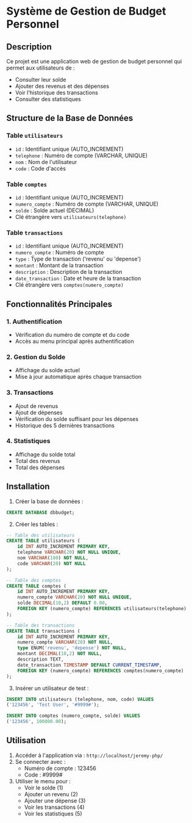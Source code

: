 # Système de Gestion de Budget Personnel

## Description
Ce projet est une application web de gestion de budget personnel qui permet aux utilisateurs de :
- Consulter leur solde
- Ajouter des revenus et des dépenses
- Voir l'historique des transactions
- Consulter des statistiques

## Structure de la Base de Données

### Table `utilisateurs`
- `id` : Identifiant unique (AUTO_INCREMENT)
- `telephone` : Numéro de compte (VARCHAR, UNIQUE)
- `nom` : Nom de l'utilisateur
- `code` : Code d'accès

### Table `comptes`
- `id` : Identifiant unique (AUTO_INCREMENT)
- `numero_compte` : Numéro de compte (VARCHAR, UNIQUE)
- `solde` : Solde actuel (DECIMAL)
- Clé étrangère vers `utilisateurs(telephone)`

### Table `transactions`
- `id` : Identifiant unique (AUTO_INCREMENT)
- `numero_compte` : Numéro de compte
- `type` : Type de transaction ('revenu' ou 'depense')
- `montant` : Montant de la transaction
- `description` : Description de la transaction
- `date_transaction` : Date et heure de la transaction
- Clé étrangère vers `comptes(numero_compte)`

## Fonctionnalités Principales

### 1. Authentification
- Vérification du numéro de compte et du code
- Accès au menu principal après authentification

### 2. Gestion du Solde
- Affichage du solde actuel
- Mise à jour automatique après chaque transaction

### 3. Transactions
- Ajout de revenus
- Ajout de dépenses
- Vérification du solde suffisant pour les dépenses
- Historique des 5 dernières transactions

### 4. Statistiques
- Affichage du solde total
- Total des revenus
- Total des dépenses

## Installation

1. Créer la base de données :
```sql
CREATE DATABASE dbbudget;
```

2. Créer les tables :
```sql
-- Table des utilisateurs
CREATE TABLE utilisateurs (
    id INT AUTO_INCREMENT PRIMARY KEY,
    telephone VARCHAR(20) NOT NULL UNIQUE,
    nom VARCHAR(100) NOT NULL,
    code VARCHAR(20) NOT NULL
);

-- Table des comptes
CREATE TABLE comptes (
    id INT AUTO_INCREMENT PRIMARY KEY,
    numero_compte VARCHAR(20) NOT NULL UNIQUE,
    solde DECIMAL(10,2) DEFAULT 0.00,
    FOREIGN KEY (numero_compte) REFERENCES utilisateurs(telephone)
);

-- Table des transactions
CREATE TABLE transactions (
    id INT AUTO_INCREMENT PRIMARY KEY,
    numero_compte VARCHAR(20) NOT NULL,
    type ENUM('revenu', 'depense') NOT NULL,
    montant DECIMAL(10,2) NOT NULL,
    description TEXT,
    date_transaction TIMESTAMP DEFAULT CURRENT_TIMESTAMP,
    FOREIGN KEY (numero_compte) REFERENCES comptes(numero_compte)
);
```

3. Insérer un utilisateur de test :
```sql
INSERT INTO utilisateurs (telephone, nom, code) VALUES 
('123456', 'Test User', '#9999#');

INSERT INTO comptes (numero_compte, solde) VALUES 
('123456', 100000.00);
```

## Utilisation

1. Accéder à l'application via : `http://localhost/jeremy-php/`
2. Se connecter avec :
   - Numéro de compte : 123456
   - Code : #9999#
3. Utiliser le menu pour :
   - Voir le solde (1)
   - Ajouter un revenu (2)
   - Ajouter une dépense (3)
   - Voir les transactions (4)
   - Voir les statistiques (5) 